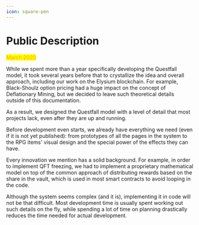 ```yaml
---
icon: square-pen
---
```


# Public Description

<mark style="color:orange;">March 2025</mark>

While we spent more than a year specifically developing the Questfall model, it took several years before that to crystallize the idea and overall approach, including our work on the Elysium blockchain. For example, Black-Shoulz option pricing had a huge impact on the concept of Deflationary Mining, but we decided to leave such theoretical details outside of this documentation.

As a result, we designed the Questfall model with a level of detail that most projects lack, even after they are up and running.

Before development even starts, we already have everything we need (even if it is not yet published): from prototypes of all the pages in the system to the RPG items' visual design and the special power of the effects they can have.

Every innovation we mention has a solid background. For example, in order to implement QFT freezing, we had to implement a proprietary mathematical model on top of the common approach of distributing rewards based on the share in the vault, which is used in most smart contracts to avoid looping in the code.

Although the system seems complex (and it is), implementing it in code will not be that difficult. Most development time is usually spent working out such details on the fly, while spending a lot of time on planning drastically reduces the time needed for actual development.
